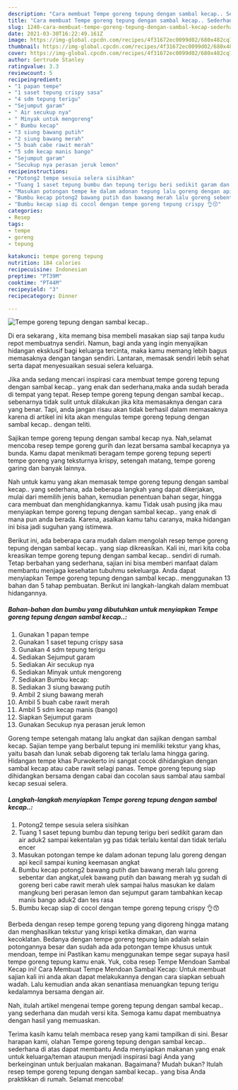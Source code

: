 ```yaml
---
description: "Cara membuat Tempe goreng tepung dengan sambal kecap.. Sederhana dan Mudah Dibuat"
title: "Cara membuat Tempe goreng tepung dengan sambal kecap.. Sederhana dan Mudah Dibuat"
slug: 1240-cara-membuat-tempe-goreng-tepung-dengan-sambal-kecap-sederhana-dan-mudah-dibuat
date: 2021-03-30T16:22:49.161Z
image: https://img-global.cpcdn.com/recipes/4f31672ec0099d02/680x482cq70/tempe-goreng-tepung-dengan-sambal-kecap-foto-resep-utama.jpg
thumbnail: https://img-global.cpcdn.com/recipes/4f31672ec0099d02/680x482cq70/tempe-goreng-tepung-dengan-sambal-kecap-foto-resep-utama.jpg
cover: https://img-global.cpcdn.com/recipes/4f31672ec0099d02/680x482cq70/tempe-goreng-tepung-dengan-sambal-kecap-foto-resep-utama.jpg
author: Gertrude Stanley
ratingvalue: 3.3
reviewcount: 5
recipeingredient:
- "1 papan tempe"
- "1 saset tepung crispy sasa"
- "4 sdm tepung terigu"
- "Sejumput garam"
- " Air secukup nya"
- " Minyak untuk mengoreng"
- " Bumbu kecap"
- "3 siung bawang putih"
- "2 siung bawang merah"
- "5 buah cabe rawit merah"
- "5 sdm kecap manis bango"
- "Sejumput garam"
- "Secukup nya perasan jeruk lemon"
recipeinstructions:
- "Potong2 tempe sesuia selera sisihkan"
- "Tuang 1 saset tepung bumbu dan tepung terigu beri sedikit garam dan air aduk2 sampai kekentalan yg pas tidak terlalu kental dan tidak terlalu encer"
- "Masukan potongan tempe ke dalam adonan tepung lalu goreng dengan api kecil sampai kuning keemasan angkat"
- "Bumbu kecap potong2 bawang putih dan bawang merah lalu goreng sebentar dan angkat,ulek bawang putih dan bawang merah yg sudah di goreng beri cabe rawit merah ulek sampai halus masukan ke dalam mangkung beri perasan lemon dan sejumput garam tambahkan kecap manis bango aduk2 dan tes rasa"
- "Bumbu kecap siap di cocol dengan tempe goreng tepung crispy 👌😙"
categories:
- Resep
tags:
- tempe
- goreng
- tepung

katakunci: tempe goreng tepung 
nutrition: 184 calories
recipecuisine: Indonesian
preptime: "PT39M"
cooktime: "PT44M"
recipeyield: "3"
recipecategory: Dinner

---
```



![Tempe goreng tepung dengan sambal kecap..](https://img-global.cpcdn.com/recipes/4f31672ec0099d02/680x482cq70/tempe-goreng-tepung-dengan-sambal-kecap-foto-resep-utama.jpg)

Di era  sekarang , kita memang bisa membeli masakan siap saji tanpa kudu repot membuatnya sendiri. Namun, bagi anda yang ingin menyajikan hidangan eksklusif bagi keluarga tercinta, maka kamu memang lebih bagus memasaknya dengan tangan sendiri. Lantaran, memasak sendiri lebih sehat serta dapat menyesuaikan sesuai selera keluarga.

Jika anda sedang mencari inspirasi cara membuat tempe goreng tepung dengan sambal kecap.. yang enak dan sederhana,maka anda sudah berada di tempat yang tepat. Resep tempe goreng tepung dengan sambal kecap..  sebenarnya tidak sulit untuk dilakukan jika kita memasaknya dengan cara yang benar. Tapi, anda jangan risau akan tidak berhasil dalam memasaknya 
karena di artikel ini kita akan mengulas tempe goreng tepung dengan sambal kecap.. dengan teliti.  

Sajikan tempe goreng tepung dengan sambal kecap nya. Nah,selamat mencoba resep tempe goreng gurih dan lezat bersama sambal kecapnya ya bunda. Kamu dapat menikmati beragam tempe goreng tepung seperti tempe goreng yang teksturnya krispy, setengah matang, tempe goreng garing dan banyak lainnya.

Nah untuk kamu yang akan memasak tempe goreng tepung dengan sambal kecap.. yang sederhana, ada beberapa langkah yang dapat dikerjakan, mulai dari memilih jenis bahan, kemudian penentuan bahan segar, hingga cara membuat dan menghidangkannya. kamu Tidak usah pusing jika mau menyiapkan tempe goreng tepung dengan sambal kecap.. yang enak di mana pun anda berada. Karena, asalkan kamu  tahu caranya, maka hidangan ini bisa jadi suguhan yang istimewa.

Berikut ini, ada beberapa cara mudah dalam mengolah resep tempe goreng tepung dengan sambal kecap.. yang siap dikreasikan. Kali ini, mari kita coba kreasikan tempe goreng tepung dengan sambal kecap.. sendiri di rumah. Tetap berbahan yang sederhana, sajian ini bisa memberi manfaat dalam membantu menjaga kesehatan tubuhmu sekeluarga. Anda dapat menyiapkan Tempe goreng tepung dengan sambal kecap.. menggunakan 13 bahan dan 5 tahap pembuatan. Berikut ini langkah-langkah dalam membuat hidangannya.

<!--inarticleads1-->

##### Bahan-bahan dan bumbu yang dibutuhkan untuk menyiapkan Tempe goreng tepung dengan sambal kecap..:

1. Gunakan 1 papan tempe
1. Gunakan 1 saset tepung crispy sasa
1. Gunakan 4 sdm tepung terigu
1. Sediakan Sejumput garam
1. Sediakan  Air secukup nya
1. Sediakan  Minyak untuk mengoreng
1. Sediakan  Bumbu kecap:
1. Sediakan 3 siung bawang putih
1. Ambil 2 siung bawang merah
1. Ambil 5 buah cabe rawit merah
1. Ambil 5 sdm kecap manis (bango)
1. Siapkan Sejumput garam
1. Gunakan Secukup nya perasan jeruk lemon


Goreng tempe setengah matang lalu angkat dan sajikan dengan sambal kecap. Sajian tempe yang berbalut tepung ini memiliki tekstur yang khas, yaitu basah dan lunak sebab digoreng tak terlalu lama hingga garing. Hidangan tempe khas Purwokerto ini sangat cocok dihidangkan dengan sambal kecap atau cabe rawit selagi panas. Tempe goreng tepung siap dihidangkan bersama dengan cabai dan cocolan saus sambal atau sambal kecap sesuai selera. 

<!--inarticleads2-->

##### Langkah-langkah menyiapkan Tempe goreng tepung dengan sambal kecap..:

1. Potong2 tempe sesuia selera sisihkan
1. Tuang 1 saset tepung bumbu dan tepung terigu beri sedikit garam dan air aduk2 sampai kekentalan yg pas tidak terlalu kental dan tidak terlalu encer
1. Masukan potongan tempe ke dalam adonan tepung lalu goreng dengan api kecil sampai kuning keemasan angkat
1. Bumbu kecap potong2 bawang putih dan bawang merah lalu goreng sebentar dan angkat,ulek bawang putih dan bawang merah yg sudah di goreng beri cabe rawit merah ulek sampai halus masukan ke dalam mangkung beri perasan lemon dan sejumput garam tambahkan kecap manis bango aduk2 dan tes rasa
1. Bumbu kecap siap di cocol dengan tempe goreng tepung crispy 👌😙


Berbeda dengan resep tempe goreng tepung yang digoreng hingga matang dan menghasilkan tekstur yang krispi ketika dimakan, dan warna kecoklatan. Bedanya dengan tempe goreng tepung lain adalah selain potongannya besar dan sudah ada ada potongan tempe khusus untuk mendoan, tempe ini Pastikan kamu menggunakan tempe segar supaya hasil tempe goreng tepung kamu enak. Yuk, coba resep Tempe Mendoan Sambal Kecap ini! Cara Membuat Tempe Mendoan Sambal Kecap: Untuk membuat sajian kali ini anda akan dapat melakukannya dengan cara siapkan sebuah wadah. Lalu kemudian anda akan senantiasa menuangkan tepung terigu kedalamnya bersama dengan air. 

Nah, itulah artikel mengenai  tempe goreng tepung dengan sambal kecap..  yang sederhana dan mudah versi kita. Semoga kamu dapat membuatnya dengan hasil yang memuaskan. 

Terima kasih kamu telah membaca resep yang kami tampilkan di sini. Besar harapan kami, olahan  Tempe goreng tepung dengan sambal kecap.. sederhana di atas dapat membantu Anda menyiapkan makanan yang enak untuk keluarga/teman ataupun menjadi inspirasi bagi Anda yang berkeinginan untuk berjualan makanan. Bagaimana? Mudah bukan? Itulah resep tempe goreng tepung dengan sambal kecap.. yang bisa Anda praktikkan di rumah. Selamat mencoba!

